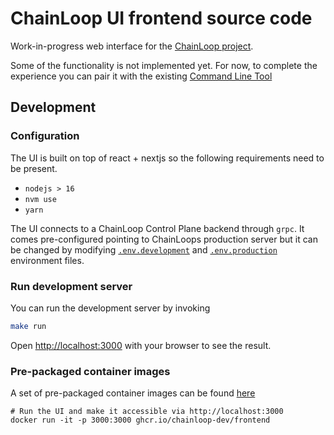 # ChainLoop UI frontend source code

Work-in-progress web interface for the [ChainLoop project](https://chainloop.dev/).

Some of the functionality is not implemented yet. For now, to complete the experience you can pair it with the existing [Command Line Tool](https://docs.chainloop.dev/getting-started/installation)

## Development

### Configuration

The UI is built on top of react + nextjs so the following requirements need to be present.

- `nodejs > 16`
- `nvm use`
- `yarn`

The UI connects to a ChainLoop Control Plane backend through `grpc`. It comes pre-configured pointing to ChainLoops production server but it can be changed by modifying [`.env.development`](.env.development) and [`.env.production`](.env.production) environment files.

### Run development server

You can run the development server by invoking

```bash
make run
```

Open [http://localhost:3000](http://localhost:3000) with your browser to see the result.

### Pre-packaged container images

A set of pre-packaged container images can be found [here](https://github.com/chainloop-dev/frontend/pkgs/container/frontend)

```
# Run the UI and make it accessible via http://localhost:3000
docker run -it -p 3000:3000 ghcr.io/chainloop-dev/frontend
```
